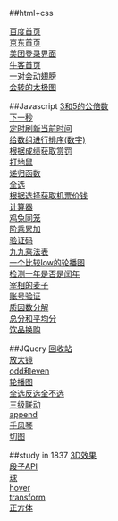 ##html+css

<a href="https://cooolblack.github.io/html+css/taiji.htmll">百度首页</a><br>
<a href="https://cooolblack.github.io/html+css/JD/index.html">京东首页</a><br>
<a href="https://cooolblack.github.io/html+css/meituan/index.html">美团登录界面</a><br>
<a href="https://cooolblack.github.io/html+css/niuke/index.html">牛客首页</a><br>
<a href="https://cooolblack.github.io/html+css/wing.html">一对会动翅膀</a><br>
<a href="https://cooolblack.github.io/html+css/taiji.html">会转的太极图</a><br>

##Javascript
<a href="https://cooolblack.github.io/Javascript/common-multiple.html">3和5的公倍数</a><br>
<a href="https://cooolblack.github.io/Javascript/make-more-time.html">下一秒</a><br>
<a href="https://cooolblack.github.io/Javascript/nowTime.html">定时刷新当前时间</a><br>
<a href="https://cooolblack.github.io/Javascript/sort.html">给数组进行排序(数字)</a><br>
<a href="https://cooolblack.github.io/Javascript/check-results.html">根据成绩获取赏罚</a><br>
<a href="https://cooolblack.github.io/Javascript/whack-a-mole.html">打地鼠</a><br>
<a href="https://cooolblack.github.io/Javascript/recursive-function.html">递归函数</a><br>
<a href="https://cooolblack.github.io/Javascript/check-all.html">全选</a><br>
<a href="https://cooolblack.github.io/Javascript/air-ticket.html">根据选择获取机票价钱</a><br>
<a href="https://cooolblack.github.io/Javascript/calculator.html">计算器</a><br>
<a href="https://cooolblack.github.io/Javascript/Chicken-with-rabbit-cage.html">鸡兔同笼</a><br>
<a href="https://cooolblack.github.io/Javascript/factorial.html">阶乘累加</a><br>
<a href="https://cooolblack.github.io/Javascript/verification-code.html">验证码</a><br>
<a href="https://cooolblack.github.io/Javascript/multiplication-table.html">九九乘法表</a><br>
<a href="https://cooolblack.github.io/Javascript/slideshow.html">一个比较low的轮播图</a><br>
<a href="https://cooolblack.github.io/Javascript/leap-year.html">检测一年是否是闰年</a><br>
<a href="https://cooolblack.github.io/Javascript/wheat.html">宰相的麦子</a><br>
<a href="https://cooolblack.github.io/Javascript/account.html">账号验证</a><br>
<a href="https://cooolblack.github.io/Javascript/factorization.html	">质因数分解</a><br>
<a href="https://cooolblack.github.io/Javascript/score.html">总分和平均分</a><br>
<a href="https://cooolblack.github.io/Javascript/drinks.html">饮品换购</a><br>

##JQuery
<a href="https://cooolblack.github.io/JQuery/waste-container/index.html">回收站</a><br>
<a href="https://cooolblack.github.io/JQuery/magnifying-glass.html">放大镜</a><br>
<a href="https://cooolblack.github.io/JQuery/odd&even.html">odd和even</a><br>
<a href="https://cooolblack.github.io/JQuery/slideshow.html">轮播图</a><br>
<a href="https://cooolblack.github.io/JQuery/checked.html">全选反选全不选</a><br>
<a href="https://cooolblack.github.io/JQuery/ganged.html">三级联动</a><br>
<a href="https://cooolblack.github.io/JQuery/append.html">append</a><br>
<a href="https://cooolblack.github.io/JQuery/accordion.html">手风琴</a><br>
<a href="https://cooolblack.github.io/JQuery/Cut-the-figure.html">切图</a><br>


##study in 1837
<a href="https://cooolblack.github.io/study-in-1837/3d.html">3D效果</a><br>
<a href="https://cooolblack.github.io/study-in-1837/ajax-API-duanzi.html">段子API</a><br>
<a href="https://cooolblack.github.io/study-in-1837/ball.html">球</a><br>
<a href="https://cooolblack.github.io/study-in-1837/hover.html">hover</a><br>
<a href="https://cooolblack.github.io/study-in-1837/transform.html">transform</a><br>
<a href="https://cooolblack.github.io/study-in-1837/cube.html">正方体</a><br>

